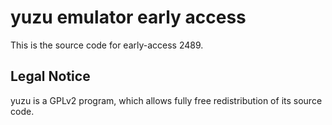 yuzu emulator early access
=============

This is the source code for early-access 2489.

## Legal Notice

yuzu is a GPLv2 program, which allows fully free redistribution of its source code.